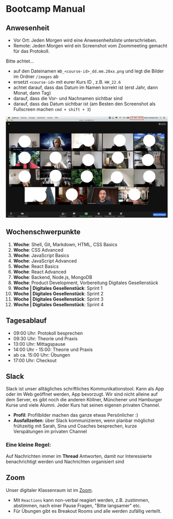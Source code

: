 # Bootcamp Manual

## Anwesenheit

- Vor Ort: Jeden Morgen wird eine Anwesenheitsliste unterschrieben.
- Remote: Jeden Morgen wird ein Screenshot vom Zoommeeting gemacht für das Protokoll.

Bitte achtet...

- auf den Dateinamen `WD_<course-id>_dd.mm.20xx.png` und legt die Bilder im Ordner `/images` ab
- ersetzt `<course-id>` mit eurer Kurs ID , z.B. `HH_22.6`
- achtet darauf, dass das Datum im Namen korrekt ist (erst Jahr, dann Monat, dann Tag)
- darauf, dass die Vor- und Nachnamen sichtbar sind
- darauf, dass das Datum sichtbar ist (am Besten den Screenshot als Fullscreen machen `cmd + shift + 3`)

![2021/01/11](images/../../images/WD_HH-22.1_dd-mm-20xx.png)

## Wochenschwerpunkte

1. **Woche**: Shell, Git, Markdown, HTML, CSS Basics
1. **Woche**: CSS Advanced
1. **Woche**: JavaScript Basics
1. **Woche**: JavaScript Advanced
1. **Woche**: React Basics
1. **Woche**: React Advanced
1. **Woche**: Backend, Node.js, MongoDB
1. **Woche**: Product Development, Vorbereitung Digitales Gesellenstück
1. **Woche | Digitales Gesellenstück**: Sprint 1
1. **Woche | Digitales Gesellenstück**: Sprint 2
1. **Woche | Digitales Gesellenstück**: Sprint 3
1. **Woche | Digitales Gesellenstück**: Sprint 4

## Tagesablauf

- 09:00 Uhr: Protokoll besprechen
- 09:30 Uhr: Theorie und Praxis
- 13:00 Uhr: Mittagspause
- 14:00 Uhr - 15:00: Theorie und Praxis
- ab ca. 15:00 Uhr: Übungen
- 17:00 Uhr: Checkout

## Slack

Slack ist unser alltägliches schriftliches Kommunikationstool. Kann als App oder im Web geöffnet werden, App bevorzugt. Wir sind nicht alleine auf dem Server, es gibt noch die anderen Köllner, Münchener und Hamburger Kurse und viele Alumni. Jeder Kurs hat seinen eigenen privaten Channel.

- **Profil**: Profilbilder machen das ganze etwas Persönlicher :)
- **Ausfallzeiten**: über Slack kommunizieren, wenn planbar möglichst frühzeitig mit Sarah, Sina und Coaches besprechen, kurze Verspätungen im privaten Channel

### Eine kleine Regel:

Auf Nachrichten immer im **Thread** Antworten, damit nur Interessierte benachrichtigt werden und Nachrichten organisiert sind

## Zoom

Unser digitaler Klassenraum ist im [Zoom](https://learn.neuefische.de).

- Mit `Reactions` kann non-verbal reagiert werden, z.B. zustimmen, abstimmen, nach einer Pause Fragen, "Bitte langsamer" etc.
- Für Übungen gibt es Breakout Rooms und alle werden zufällig verteilt.
